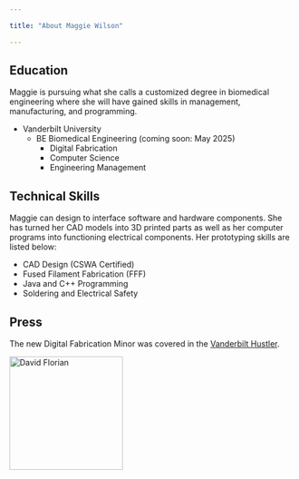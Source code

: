 ```yaml
---

title: "About Maggie Wilson"

---
```


## Education

Maggie is pursuing what she calls a customized degree in biomedical engineering where she will have gained skills in management, manufacturing, and programming.

* Vanderbilt University
  * BE Biomedical Engineering (coming soon: May 2025)
    * Digital Fabrication
    * Computer Science
    * Engineering Management

## Technical Skills

Maggie can design to interface software and hardware components. She has turned her CAD models into 3D printed parts as well as her computer programs into functioning electrical components. Her prototyping skills are listed below:

* CAD Design (CSWA Certified)
* Fused Filament Fabrication (FFF)
* Java and C++ Programming
* Soldering and Electrical Safety

## Press 

The new Digital Fabrication Minor was covered in the [Vanderbilt Hustler](https://vanderbilthustler.com/2022/11/09/digital-fabrication-minor-introduced-for-2022-23-academic-year/).

<img src="/assets/img/David_Headshot_web2.jpg" alt="David Florian" style="width:200px;"/>
